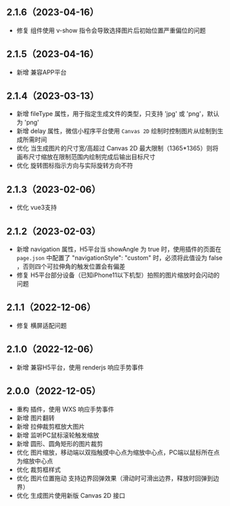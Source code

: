 ## 2.1.6（2023-04-16）
* 修复 组件使用 v-show 指令会导致选择图片后初始位置严重偏位的问题
## 2.1.5（2023-04-16）
* 新增 兼容APP平台

## 2.1.4（2023-03-13）
* 新增 fileType 属性，用于指定生成文件的类型，只支持 'jpg' 或 'png'，默认为 'png'
* 新增 delay 属性，微信小程序平台使用 `Canvas 2D` 绘制时控制图片从绘制到生成所需时间
* 优化 当生成图片的尺寸宽/高超过 Canvas 2D 最大限制（1365*1365）则将画布尺寸缩放在限制范围内绘制完成后输出目标尺寸
* 优化 旋转图标指示方向与实际旋转方向不符

## 2.1.3（2023-02-06）
* 优化 vue3支持

## 2.1.2（2023-02-03）
* 新增 navigation 属性，H5平台当 showAngle 为 true 时，使用插件的页面在 `page.json` 中配置了 "navigationStyle": "custom" 时，必须将此值设为 false ，否则四个可拉伸角的触发位置会有偏差
* 修复 H5平台部分设备（已知iPhone11以下机型）拍照的图片缩放时会闪动的问题

## 2.1.1（2022-12-06）
* 修复 横屏适配问题

## 2.1.0（2022-12-06）
* 新增 兼容H5平台，使用 renderjs 响应手势事件

## 2.0.0（2022-12-05）
* 重构 插件，使用 WXS 响应手势事件
* 新增 图片翻转
* 新增 拉伸裁剪框放大图片
* 新增 监听PC鼠标滚轮触发缩放
* 新增 圆形、圆角矩形的图片裁剪
* 优化 图片缩放，移动端以双指触摸中心点为缩放中心点，PC端以鼠标所在点为缩放中心点
* 优化 裁剪框样式
* 优化 图片位置拖动 支持边界回弹效果（滑动时可滑出边界，释放时回弹到边界）
* 优化 生成图片使用新版 Canvas 2D 接口
